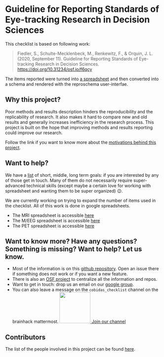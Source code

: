 # Guideline for Reporting Standards of Eye-tracking Research in Decision Sciences

This checklist is based on following work:

> Fiedler, S., Schulte-Mecklenbeck, M., Renkewitz, F., & Orquin, J. L. (2020,
> September 11). Guideline for Reporting Standards of Eye-tracking Research in
> Decision Sciences. https://doi.org/10.31234/osf.io/f6qcy

The items reported were turned into
[a spreadsheet](https://docs.google.com/spreadsheets/d/1aQZINzS24oYDgu6PZ8djqZQZ2s2eNs2xP6kyzHokU8o/edit?usp=sharing)
and then converted into a schema and rendered with the reproschema
user-interfae.

## Why this project?

Poor methods and results description hinders the reproducibility and the
replicability of research. It also makes it hard to compare new and old results
and generally increases inefficiency in the research process. This project is
built on the hope that improving methods and results reporting could improve our
research.

Follow the link if you want to know more about the
[motivations behind this project](https://github.com/Remi-Gau/COBIDAS_chckls/blob/master/why_this_project.md).

## Want to help?

We have a
[list](https://github.com/Remi-Gau/COBIDAS_chckls/blob/master/goals.md) of
short, middle, long term goals: if you are interested by any of those get in
touch. Many of them do not necessarily require super-advanced technical skills
(except maybe a certain love for working with spreadsheet and wanting them to be
super organized) :wink:.

We are currently working on trying to expand the number of items used in the
checklist. All of this work is done in google spreadsheets.

- The MRI spreadsheet is accessible
  [here](https://docs.google.com/spreadsheets/d/1dCXP0MTK3DjY09ZFd7FXgv0Ngx16_YJwVBiXOeQbTho/edit?usp=sharing)
- The M/EEG spreadsheet is accessible
  [here](https://docs.google.com/spreadsheets/d/1OhkmbtgIWdFxSVjpu6A8PWoAuqev0jY-98GFQlwBCy0/edit?usp=sharing)
- The PET spreadsheet is accessible
  [here](https://docs.google.com/spreadsheets/d/1HS-1KOP8nE7C3MHiyRmQ6hd823cBZnCRVq0UryXvDc8/edit?usp=sharing)

## Want to know more? Have any questions? Something is missing? Want to help? Let us know.

- Most of the information is on this
  [github repository](https://github.com/Remi-Gau/COBIDAS_chckls). Open an issue
  there if something does not work or if you want a new feature.
- There is also an [OSF project](https://osf.io/anvqy/) to centralize all the
  information and repos.
- Want to get in touch: drop us an email on our
  [google group](https://groups.google.com/d/forum/cobidas-checklist).
- You can also leave a message on the `cobidas_checklist` channel on the
  brainhack mattermost.
  <a href="https://mattermost.brainhack.org/brainhack/channels/cobidas_checklist"><img src="http://www.mattermost.org/wp-content/uploads/2016/03/logoHorizontal.png" width=100px />
  Join our channel </a>

## Contributors

The list of the people involved in this project can be found
[here](https://github.com/Remi-Gau/COBIDAS_chckls/blob/master/contributions.md#whos-who-on-the-cobidas-checklist-team).
